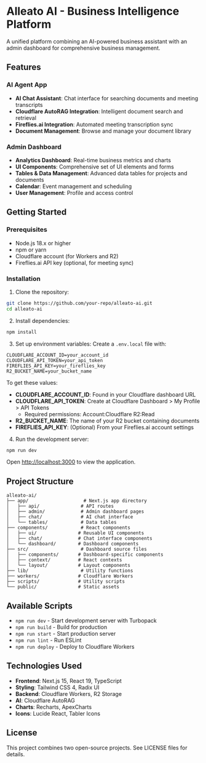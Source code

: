 # Alleato AI - Business Intelligence Platform

A unified platform combining an AI-powered business assistant with an admin dashboard for comprehensive business management.

## Features

### AI Agent App
- **AI Chat Assistant**: Chat interface for searching documents and meeting transcripts
- **Cloudflare AutoRAG Integration**: Intelligent document search and retrieval
- **Fireflies.ai Integration**: Automated meeting transcription sync
- **Document Management**: Browse and manage your document library

### Admin Dashboard
- **Analytics Dashboard**: Real-time business metrics and charts
- **UI Components**: Comprehensive set of UI elements and forms
- **Tables & Data Management**: Advanced data tables for projects and documents
- **Calendar**: Event management and scheduling
- **User Management**: Profile and access control

## Getting Started

### Prerequisites
- Node.js 18.x or higher
- npm or yarn
- Cloudflare account (for Workers and R2)
- Fireflies.ai API key (optional, for meeting sync)

### Installation

1. Clone the repository:
```bash
git clone https://github.com/your-repo/alleato-ai.git
cd alleato-ai
```

2. Install dependencies:
```bash
npm install
```

3. Set up environment variables:
Create a `.env.local` file with:
```
CLOUDFLARE_ACCOUNT_ID=your_account_id
CLOUDFLARE_API_TOKEN=your_api_token
FIREFLIES_API_KEY=your_fireflies_key
R2_BUCKET_NAME=your_bucket_name
```

To get these values:
- **CLOUDFLARE_ACCOUNT_ID**: Found in your Cloudflare dashboard URL
- **CLOUDFLARE_API_TOKEN**: Create at Cloudflare Dashboard > My Profile > API Tokens
  - Required permissions: Account:Cloudflare R2:Read
- **R2_BUCKET_NAME**: The name of your R2 bucket containing documents
- **FIREFLIES_API_KEY**: (Optional) From your Fireflies.ai account settings

4. Run the development server:
```bash
npm run dev
```

Open [http://localhost:3000](http://localhost:3000) to view the application.

## Project Structure

```
alleato-ai/
├── app/                    # Next.js app directory
│   ├── api/               # API routes
│   ├── admin/             # Admin dashboard pages
│   ├── chat/              # AI chat interface
│   └── tables/            # Data tables
├── components/            # React components
│   ├── ui/               # Reusable UI components
│   ├── chat/             # Chat interface components
│   └── dashboard/        # Dashboard components
├── src/                   # Dashboard source files
│   ├── components/       # Dashboard-specific components
│   ├── context/          # React contexts
│   └── layout/           # Layout components
├── lib/                   # Utility functions
├── workers/              # Cloudflare Workers
├── scripts/              # Utility scripts
└── public/               # Static assets
```

## Available Scripts

- `npm run dev` - Start development server with Turbopack
- `npm run build` - Build for production
- `npm run start` - Start production server
- `npm run lint` - Run ESLint
- `npm run deploy` - Deploy to Cloudflare Workers

## Technologies Used

- **Frontend**: Next.js 15, React 19, TypeScript
- **Styling**: Tailwind CSS 4, Radix UI
- **Backend**: Cloudflare Workers, R2 Storage
- **AI**: Cloudflare AutoRAG
- **Charts**: Recharts, ApexCharts
- **Icons**: Lucide React, Tabler Icons

## License

This project combines two open-source projects. See LICENSE files for details.